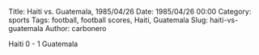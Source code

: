 Title: Haiti vs. Guatemala, 1985/04/26
Date: 1985/04/26 00:00
Category: sports
Tags: football, football scores, Haiti, Guatemala
Slug: haiti-vs-guatemala
Author: carbonero


Haiti 0 - 1 Guatemala
